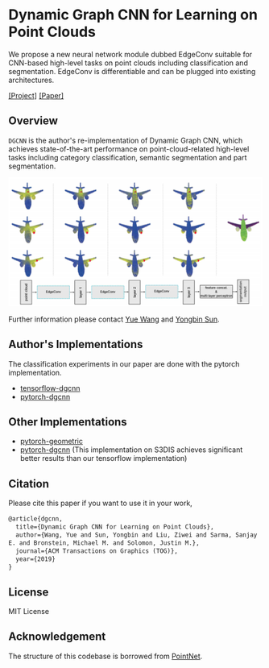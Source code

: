 # Dynamic Graph CNN for Learning on Point Clouds
We propose a new neural network module dubbed EdgeConv suitable for CNN-based high-level tasks on point clouds including classification and segmentation. EdgeConv is differentiable and can be plugged into existing architectures.

[[Project]](https://liuziwei7.github.io/projects/DGCNN) [[Paper]](https://arxiv.org/abs/1801.07829)     

## Overview
`DGCNN` is the author's re-implementation of Dynamic Graph CNN, which achieves state-of-the-art performance on point-cloud-related high-level tasks including category classification, semantic segmentation and part segmentation.

<img src='./tensorflow/misc/demo_teaser.png' width=800>

Further information please contact [Yue Wang](https://www.csail.mit.edu/person/yue-wang) and [Yongbin Sun](https://autoid.mit.edu/people-2).

## Author's Implementations

The classification experiments in our paper are done with the pytorch implementation.

* [tensorflow-dgcnn](./tensorflow)
* [pytorch-dgcnn](./pytorch)

## Other Implementations
* [pytorch-geometric](https://pytorch-geometric.readthedocs.io/en/latest/modules/nn.html#torch_geometric.nn.conv.EdgeConv)
* [pytorch-dgcnn](https://github.com/AnTao97/dgcnn.pytorch) (This implementation on S3DIS achieves significant better results than our tensorflow implementation)


## Citation
Please cite this paper if you want to use it in your work,

	@article{dgcnn,
	  title={Dynamic Graph CNN for Learning on Point Clouds},
	  author={Wang, Yue and Sun, Yongbin and Liu, Ziwei and Sarma, Sanjay E. and Bronstein, Michael M. and Solomon, Justin M.},
	  journal={ACM Transactions on Graphics (TOG)},
	  year={2019}
	}

## License
MIT License

## Acknowledgement
The structure of this codebase is borrowed from [PointNet](https://github.com/charlesq34/pointnet).
